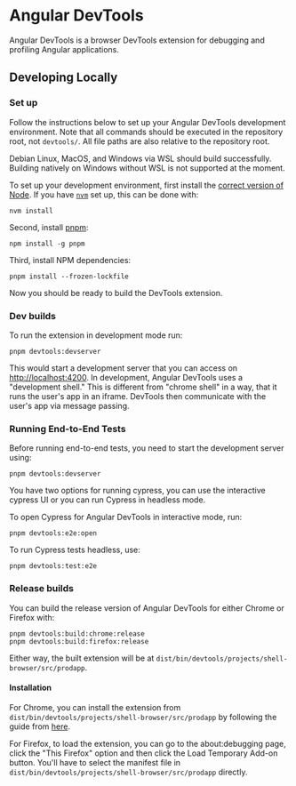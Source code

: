 # Angular DevTools

Angular DevTools is a browser DevTools extension for debugging and profiling Angular applications.

## Developing Locally

<!-- This duplicates some general content for setting up the angular/angular repository, however it is important to
     have complete instructions here for Mozilla Add-On reviewers who need to be able to reproduce Angular DevTools
     builds and will use the same documentation. -->

### Set up

Follow the instructions below to set up your Angular DevTools development
environment. Note that all commands should be executed in the repository root, not
`devtools/`. All file paths are also relative to the repository root.

Debian Linux, MacOS, and Windows via WSL should build successfully. Building
natively on Windows without WSL is not supported at the moment.

To set up your development environment, first install the [correct version of Node](/.nvmrc). If you have
[`nvm`](https://github.com/nvm-sh/nvm) set up, this can be done with:

```shell
nvm install
```

Second, install [pnpm](https://pnpm.io/):

```shell
npm install -g pnpm
```

Third, install NPM dependencies:

```shell
pnpm install --frozen-lockfile
```

Now you should be ready to build the DevTools extension.

### Dev builds

To run the extension in development mode run:

```shell
pnpm devtools:devserver
```

This would start a development server that you can access on <http://localhost:4200>. In development, Angular DevTools
uses a "development shell." This is different from "chrome shell" in a way, that it runs the user's app in an iframe.
DevTools then communicate with the user's app via message passing.

### Running End-to-End Tests

Before running end-to-end tests, you need to start the development server using:

```shell
pnpm devtools:devserver
```
You have two options for running cypress, you can use the interactive cypress UI or you can run Cypress in headless mode.

To open Cypress for Angular DevTools in interactive mode, run:

```shell
pnpm devtools:e2e:open
```

To run Cypress tests headless, use:

```shell
pnpm devtools:test:e2e
```

### Release builds

You can build the release version of Angular DevTools for either Chrome or Firefox with:

```shell
pnpm devtools:build:chrome:release
pnpm devtools:build:firefox:release
```

Either way, the built extension will be at `dist/bin/devtools/projects/shell-browser/src/prodapp`.

#### Installation

For Chrome, you can install the extension from `dist/bin/devtools/projects/shell-browser/src/prodapp` by following the
guide from [here](https://developer.chrome.com/docs/extensions/get-started/tutorial/hello-world#load-unpacked).

For Firefox, to load the extension, you can go to the about:debugging page, click the "This Firefox" option and then
click the Load Temporary Add-on button. You'll have to select the manifest file in
`dist/bin/devtools/projects/shell-browser/src/prodapp` directly.


